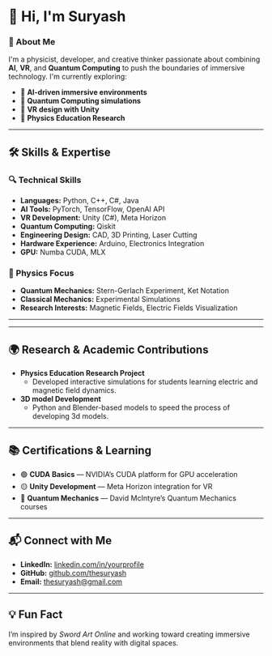 # 👋 Hi, I'm Suryash

### 🚀 About Me
I'm a physicist, developer, and creative thinker passionate about combining **AI**, **VR**, and **Quantum Computing** to push the boundaries of immersive technology. I'm currently exploring:

- 🎯 **AI-driven immersive environments**
- 🧠 **Quantum Computing simulations**
- 🎨 **VR design with Unity**
- 🔬 **Physics Education Research**

---

## 🛠️ Skills & Expertise
### 🔍 Technical Skills
- **Languages:** Python, C++, C#, Java
- **AI Tools:** PyTorch, TensorFlow, OpenAI API
- **VR Development:** Unity (C#), Meta Horizon
- **Quantum Computing:** Qiskit
- **Engineering Design:** CAD, 3D Printing, Laser Cutting
- **Hardware Experience:** Arduino, Electronics Integration
- **GPU:** Numba CUDA, MLX

### 🔬 Physics Focus
- **Quantum Mechanics:** Stern-Gerlach Experiment, Ket Notation
- **Classical Mechanics:** Experimental Simulations
- **Research Interests:** Magnetic Fields, Electric Fields Visualization

---
---

## 🌍 Research & Academic Contributions
- **Physics Education Research Project**
   - Developed interactive simulations for students learning electric and magnetic field dynamics.
- **3D model Development**
   - Python and Blender-based models to speed the process of developing 3d models.

---

## 📚 Certifications & Learning
- 🟢 **CUDA Basics** — NVIDIA’s CUDA platform for GPU acceleration
- 🟡 **Unity Development** — Meta Horizon integration for VR
- 🔵 **Quantum Mechanics** — David McIntyre’s Quantum Mechanics courses

---

## 📬 Connect with Me
- **LinkedIn:** [linkedin.com/in/yourprofile](https://linkedin.com/in/thesuryash)
- **GitHub:** [github.com/thesuryash](https://github.com/thesuryash)
- **Email:** thesuryash@gmail.com

---

## 💡 Fun Fact
I’m inspired by *Sword Art Online* and working toward creating immersive environments that blend reality with digital spaces. 
